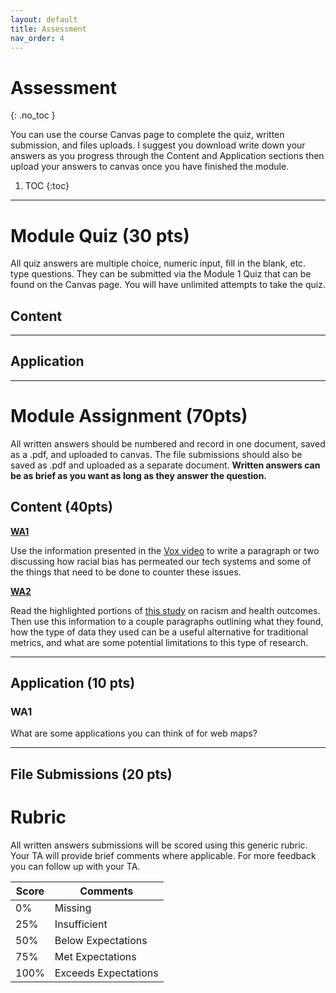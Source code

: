```yaml
---
layout: default
title: Assessment
nav_order: 4
---
```


# Assessment
{: .no_toc }

You can use the course Canvas page to complete the quiz, written submission, and files uploads.  I suggest you download write down your answers as you progress through the Content and Application sections then upload your answers to canvas once you have finished the module.

1. TOC
{:toc}

---

# Module Quiz (30 pts)

All quiz answers are multiple choice, numeric input, fill in the blank, etc. type questions.  They can be submitted via the Module 1 Quiz that can be found on the Canvas page.  You will have unlimited attempts to take the quiz.


## Content

---

## Application 


---

# Module Assignment (70pts)

All written answers should be numbered and record in one document, saved as a .pdf, and uploaded to canvas.  The file submissions should also be saved as .pdf and uploaded as a separate document.  **Written answers can be as brief as you want as long as they answer the question.**


## Content (40pts)

[**WA1**](Contnet_Part2.md#WA2)


Use the information presented in the [Vox video](https://www.youtube.com/embed/Ok5sKLXqynQ) to write a paragraph or two discussing how racial bias has permeated our tech systems and some of the things that need to be done to counter these issues.

[**WA2**](Contnet_Part1.md#WA1)

Read the highlighted portions of [this study](content/Chae_et_al_2015.pdf) on racism and health outcomes.  Then use this information to a couple paragraphs outlining what they found, how the type of data they used can be a useful alternative for traditional metrics, and what are some potential limitations to this type of research.



---

## Application (10 pts)

### WA1

What are some applications you can think of for web maps?

---

## File Submissions (20 pts)


# Rubric 

All written answers submissions will be scored using this generic rubric.  Your TA will provide brief comments where applicable.  For more feedback you can follow up with your TA.

|Score|Comments            |
|-----|--------------------|
| 0%  |Missing             |
| 25% |Insufficient        |
| 50% |Below Expectations  |
| 75% |Met Expectations    |
| 100%|Exceeds Expectations|
